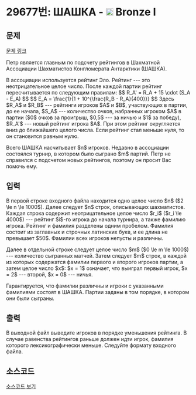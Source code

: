 # 29677번: ШАШКА - <img src="https://static.solved.ac/tier_small/5.svg" style="height:20px" /> Bronze I

<!-- performance -->

<!-- 문제 제출 후 깃허브에 푸시를 했을 때 제출한 코드의 성능이 입력될 공간입니다.-->

<!-- end -->

## 문제

[문제 링크](https://boj.kr/29677)


<p>Петр является главным по подсчету рейтингов в Шахматной Ассоциации Шахматистов Конгломерата Антарктики (ШАШКА).</p>

<p>В ассоциации используется рейтинг Эло. Рейтинг --- это неотрицательное целое число. После каждой партии рейтинг пересчитывается по следующим правилам: $$ R_A' = R_A + 15 \cdot (S_A - E_A) $$ $$ E_A = \frac{1}{1 + 10^{\frac{R_B - R_A}{400}}} $$ Здесь $R_A$ и $R_B$ --- рейтинги игроков $A$ и $B$, участвующих в партии, до ее начала, $S_A$ --- количество очков, набранных игроком $A$ в партии ($0$ очков за проигрыш, $0,5$ --- за ничью и $1$ за победу), $R_A'$ --- новый рейтинг игрока $A$. При этом рейтинг округляется вниз до ближайшего целого числа. Если рейтинг стал меньше нуля, то он становится равным нулю.</p>

<p>Всего ШАШКА насчитывает $n$ игроков. Недавно в ассоциации состоялся турнир, в котором было сыграно $m$ партий. Петр не справился с подсчетом новых рейтингов, поэтому он просит Вас помочь ему.</p>



## 입력


<p>В первой строке входного файла находится одно целое число $n$ ($2 \le n \le 1000$). Далее следует $n$ строк, описывающих шахматистов. Каждая строка содержит неотрицательное целое число $r_i$ ($r_i \le 4000$) --- рейтинг $i$-го игрока до начала турнира, а также фамилию игрока. Рейтинг и фамилия разделены одним пробелом. Фамилия состоит из заглавных и строчных латинских букв, и ее длина не превышает $50$. Фамилии всех игроков непусты и различны.</p>

<p>Далее в отдельной строке следует целое число $m$ ($0 \le m \le 1000$) --- количество сыгранных матчей. Затем следует $m$ строк, в каждой из которых содержатся фамилии первого и второго игроков партии, а затем целое число $x$: $x = 1$ означает, что выиграл первый игрок, $x = 2$ --- второй, $x = 0$ --- ничья.</p>

<p>Гарантируется, что фамилии различны и игроки с указанными фамилиями состоят в ШАШКА. Партии заданы в том порядке, в котором они были сыграны.</p>



## 출력


<p>В выходной файл выведите игроков в порядке уменьшения рейтинга. В случае равенства рейтингов раньше должен идти игрок, фамилия которого лексикографически меньше. Следуйте формату входного файла.</p>



## 소스코드

[소스코드 보기](ШАШКА.py)